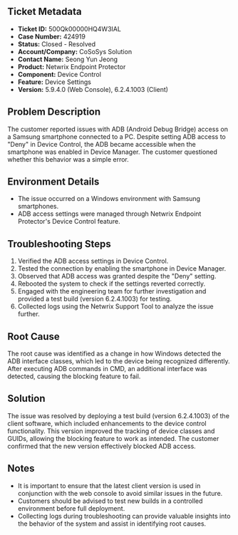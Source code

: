 ## Ticket Metadata
- **Ticket ID:** 500Qk00000HQ4W3IAL
- **Case Number:** 424919
- **Status:** Closed - Resolved
- **Account/Company:** CoSoSys Solution
- **Contact Name:** Seong Yun Jeong
- **Product:** Netwrix Endpoint Protector
- **Component:** Device Control
- **Feature:** Device Settings
- **Version:** 5.9.4.0 (Web Console), 6.2.4.1003 (Client)

## Problem Description
The customer reported issues with ADB (Android Debug Bridge) access on a Samsung smartphone connected to a PC. Despite setting ADB access to "Deny" in Device Control, the ADB became accessible when the smartphone was enabled in Device Manager. The customer questioned whether this behavior was a simple error.

## Environment Details
- The issue occurred on a Windows environment with Samsung smartphones.
- ADB access settings were managed through Netwrix Endpoint Protector's Device Control feature.

## Troubleshooting Steps
1. Verified the ADB access settings in Device Control.
2. Tested the connection by enabling the smartphone in Device Manager.
3. Observed that ADB access was granted despite the "Deny" setting.
4. Rebooted the system to check if the settings reverted correctly.
5. Engaged with the engineering team for further investigation and provided a test build (version 6.2.4.1003) for testing.
6. Collected logs using the Netwrix Support Tool to analyze the issue further.

## Root Cause
The root cause was identified as a change in how Windows detected the ADB interface classes, which led to the device being recognized differently. After executing ADB commands in CMD, an additional interface was detected, causing the blocking feature to fail.

## Solution
The issue was resolved by deploying a test build (version 6.2.4.1003) of the client software, which included enhancements to the device control functionality. This version improved the tracking of device classes and GUIDs, allowing the blocking feature to work as intended. The customer confirmed that the new version effectively blocked ADB access.

## Notes
- It is important to ensure that the latest client version is used in conjunction with the web console to avoid similar issues in the future.
- Customers should be advised to test new builds in a controlled environment before full deployment.
- Collecting logs during troubleshooting can provide valuable insights into the behavior of the system and assist in identifying root causes.